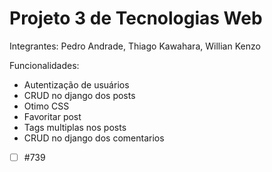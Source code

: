 # Projeto 3 de Tecnologias Web

Integrantes: Pedro Andrade, Thiago Kawahara, Willian Kenzo

Funcionalidades:
- Autentização de usuários
- CRUD no django dos posts
- Otimo CSS
- Favoritar post
- Tags multiplas nos posts
- CRUD no django dos comentarios

- [ ] #739
